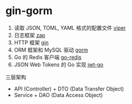 # gin-gorm

1. 读取 JSON, TOML, YAML 格式的配置文件 [viper](https://github.com/spf13/viper)
2. 日志框架 [zap](https://github.com/uber-go/zap)
3. HTTP 框架 [gin](https://github.com/gin-gonic/gin)
4. ORM 框架和 MySQL 驱动 [gorm](https://github.com/go-gorm/gorm)
5. Go 的 Redis 客户端 [go-redis](https://github.com/redis/go-redis)
6. JSON Web Tokens 的 Go 实现 [jwt-go](https://github.com/golang-jwt/jwt)

三层架构
- API (Controller) + DTO (Data Transfer Object)
- Service + DAO (Data Access Object)
